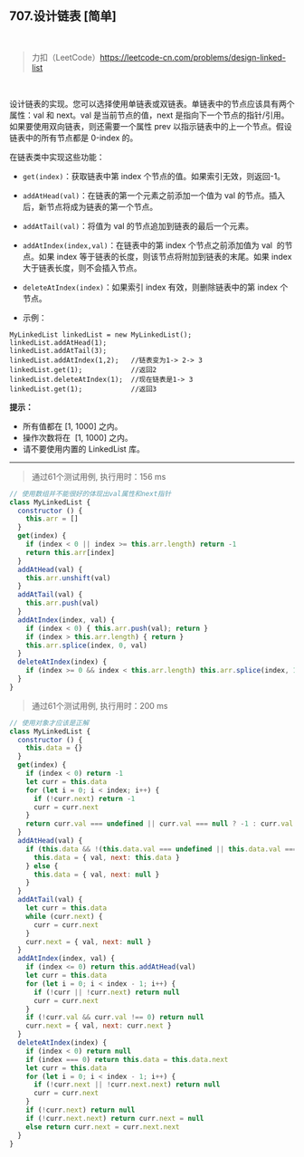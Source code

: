 
## 707.设计链表 [简单]

<br />

> 力扣（LeetCode）https://leetcode-cn.com/problems/design-linked-list

<br />

设计链表的实现。您可以选择使用单链表或双链表。单链表中的节点应该具有两个属性：val 和 next。val 是当前节点的值，next 是指向下一个节点的指针/引用。如果要使用双向链表，则还需要一个属性 prev 以指示链表中的上一个节点。假设链表中的所有节点都是 0-index 的。

在链表类中实现这些功能：

- `get(index)`：获取链表中第 index 个节点的值。如果索引无效，则返回-1。
- `addAtHead(val)`：在链表的第一个元素之前添加一个值为 val 的节点。插入后，新节点将成为链表的第一个节点。
- `addAtTail(val)`：将值为 val 的节点追加到链表的最后一个元素。
- `addAtIndex(index,val)`：在链表中的第 index 个节点之前添加值为 val  的节点。如果 index 等于链表的长度，则该节点将附加到链表的末尾。如果 index 大于链表长度，则不会插入节点。
- `deleteAtIndex(index)`：如果索引 index 有效，则删除链表中的第 index 个节点。

- 示例：

```
MyLinkedList linkedList = new MyLinkedList();
linkedList.addAtHead(1);
linkedList.addAtTail(3);
linkedList.addAtIndex(1,2);   //链表变为1-> 2-> 3
linkedList.get(1);            //返回2
linkedList.deleteAtIndex(1);  //现在链表是1-> 3
linkedList.get(1);            //返回3
```

**提示：**

- 所有值都在 [1, 1000] 之内。
- 操作次数将在  [1, 1000] 之内。
- 请不要使用内置的 LinkedList 库。

---

> 通过61个测试用例, 执行用时：156 ms

```js
// 使用数组并不能很好的体现出val属性和next指针
class MyLinkedList {
  constructor () {
    this.arr = []
  }
  get(index) {
    if (index < 0 || index >= this.arr.length) return -1
    return this.arr[index]
  }
  addAtHead(val) {
    this.arr.unshift(val)
  }
  addAtTail(val) {
    this.arr.push(val)
  }
  addAtIndex(index, val) {
    if (index < 0) { this.arr.push(val); return }
    if (index > this.arr.length) { return }
    this.arr.splice(index, 0, val)
  }
  deleteAtIndex(index) {
    if (index >= 0 && index < this.arr.length) this.arr.splice(index, 1)
  }
}
```

> 通过61个测试用例, 执行用时：200 ms

```js
// 使用对象才应该是正解
class MyLinkedList {
  constructor () {
    this.data = {}
  }
  get(index) {
    if (index < 0) return -1
    let curr = this.data
    for (let i = 0; i < index; i++) {
      if (!curr.next) return -1
      curr = curr.next
    }
    return curr.val === undefined || curr.val === null ? -1 : curr.val
  }
  addAtHead(val) {
    if (this.data && !(this.data.val === undefined || this.data.val === null)) {
      this.data = { val, next: this.data }
    } else {
      this.data = { val, next: null }
    }
  }
  addAtTail(val) {
    let curr = this.data
    while (curr.next) {
      curr = curr.next
    }
    curr.next = { val, next: null }
  }
  addAtIndex(index, val) {
    if (index <= 0) return this.addAtHead(val)
    let curr = this.data
    for (let i = 0; i < index - 1; i++) {
      if (!curr || !curr.next) return null
      curr = curr.next
    }
    if (!curr.val && curr.val !== 0) return null
    curr.next = { val, next: curr.next }
  }
  deleteAtIndex(index) {
    if (index < 0) return null
    if (index === 0) return this.data = this.data.next
    let curr = this.data
    for (let i = 0; i < index - 1; i++) {
      if (!curr.next || !curr.next.next) return null
      curr = curr.next
    }
    if (!curr.next) return null
    if (!curr.next.next) return curr.next = null
    else return curr.next = curr.next.next
  }
}
```
